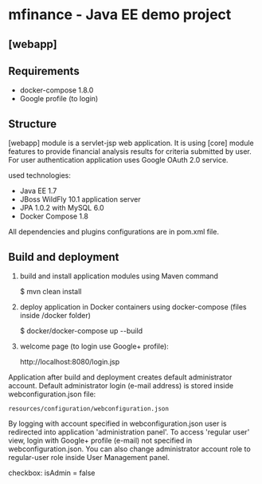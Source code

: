# mfinance - Java EE demo project #

## [webapp] ##


## Requirements ##

* docker-compose 1.8.0
* Google profile (to login)
         
## Structure ##          

[webapp] module is a servlet-jsp web application. It is using [core] module features to provide financial analysis results for criteria submitted by user. For user authentication application uses Google OAuth 2.0 service. 

used technologies:

* Java EE 1.7
* JBoss WildFly 10.1 application server
* JPA 1.0.2 with MySQL 6.0
* Docker Compose 1.8

All dependencies and plugins configurations are in pom.xml file.

## Build and deployment ##

1. build and install application modules using Maven command

    
    $ mvn clean install
    
2. deploy application in Docker containers using docker-compose (files inside /docker folder)

    
    $ docker/docker-compose up --build

3. welcome page (to login use Google+ profile):

    
    http://localhost:8080/login.jsp



Application after build and deployment creates default administrator account. Default administrator login (e-mail address) is stored inside webconfiguration.json file: 
    
    resources/configuration/webconfiguration.json
    
By logging with account specified in webconfiguration.json user is redirected into application 'administration panel'. 
To access 'regular user' view, login with Google+ profile (e-mail) not specified in webconfiguration.json. You can also change administrator account role to regular-user role inside User Management panel. 
    
checkbox: isAdmin = false 
    
     

     
